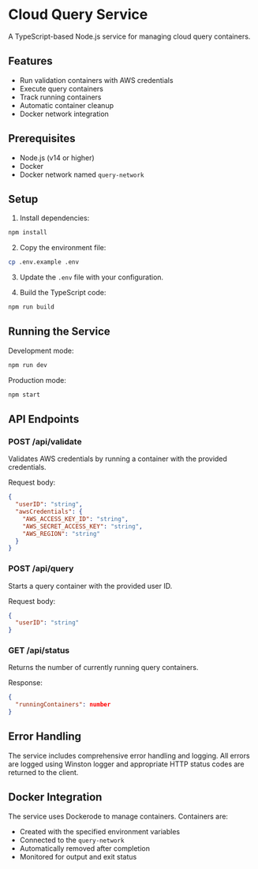 # Cloud Query Service

A TypeScript-based Node.js service for managing cloud query containers.

## Features

- Run validation containers with AWS credentials
- Execute query containers
- Track running containers
- Automatic container cleanup
- Docker network integration

## Prerequisites

- Node.js (v14 or higher)
- Docker
- Docker network named `query-network`

## Setup

1. Install dependencies:
```bash
npm install
```

2. Copy the environment file:
```bash
cp .env.example .env
```

3. Update the `.env` file with your configuration.

4. Build the TypeScript code:
```bash
npm run build
```

## Running the Service

Development mode:
```bash
npm run dev
```

Production mode:
```bash
npm start
```

## API Endpoints

### POST /api/validate
Validates AWS credentials by running a container with the provided credentials.

Request body:
```json
{
  "userID": "string",
  "awsCredentials": {
    "AWS_ACCESS_KEY_ID": "string",
    "AWS_SECRET_ACCESS_KEY": "string",
    "AWS_REGION": "string"
  }
}
```

### POST /api/query
Starts a query container with the provided user ID.

Request body:
```json
{
  "userID": "string"
}
```

### GET /api/status
Returns the number of currently running query containers.

Response:
```json
{
  "runningContainers": number
}
```

## Error Handling

The service includes comprehensive error handling and logging. All errors are logged using Winston logger and appropriate HTTP status codes are returned to the client.

## Docker Integration

The service uses Dockerode to manage containers. Containers are:
- Created with the specified environment variables
- Connected to the `query-network`
- Automatically removed after completion
- Monitored for output and exit status 